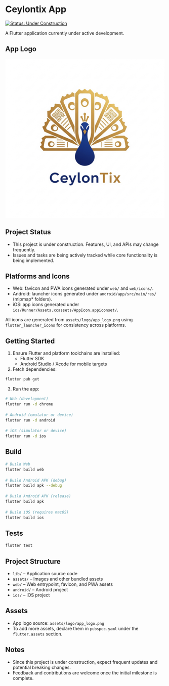 # Ceylontix App

[![Status: Under Construction](https://img.shields.io/badge/status-under--construction-orange)](https://ampcode.com/threads/T-eaf0d90b-acf4-4bf4-94a8-aba12cc5b9a2)

A Flutter application currently under active development.

## App Logo

![Ceylontix App Logo](assets/logo/app_logo.png)

## Project Status

- This project is under construction. Features, UI, and APIs may change frequently.
- Issues and tasks are being actively tracked while core functionality is being implemented.

## Platforms and Icons

- Web: favicon and PWA icons generated under `web/` and `web/icons/`.
- Android: launcher icons generated under `android/app/src/main/res/` (mipmap* folders).
- iOS: app icons generated under `ios/Runner/Assets.xcassets/AppIcon.appiconset/`.

All icons are generated from `assets/logo/app_logo.png` using `flutter_launcher_icons` for consistency across platforms.

## Getting Started

1. Ensure Flutter and platform toolchains are installed:
   - Flutter SDK
   - Android Studio / Xcode for mobile targets
2. Fetch dependencies:

```bash
flutter pub get
```

3. Run the app:

```bash
# Web (development)
flutter run -d chrome

# Android (emulator or device)
flutter run -d android

# iOS (simulator or device)
flutter run -d ios
```

## Build

```bash
# Build Web
flutter build web

# Build Android APK (debug)
flutter build apk --debug

# Build Android APK (release)
flutter build apk

# Build iOS (requires macOS)
flutter build ios
```

## Tests

```bash
flutter test
```

## Project Structure

- `lib/` – Application source code
- `assets/` – Images and other bundled assets
- `web/` – Web entrypoint, favicon, and PWA assets
- `android/` – Android project
- `ios/` – iOS project

## Assets

- App logo source: `assets/logo/app_logo.png`
- To add more assets, declare them in `pubspec.yaml` under the `flutter.assets` section.

## Notes

- Since this project is under construction, expect frequent updates and potential breaking changes.
- Feedback and contributions are welcome once the initial milestone is complete.
